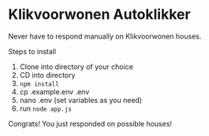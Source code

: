 # Klikvoorwonen Autoklikker
Never have to respond manually on Klikvoorwonen houses.

Steps to install
1. Clone into directory of your choice
2. CD into directory
3. `npm install`
4. cp .example.env .env
5. nano .env (set variables as you need)
6. run `node app.js`

Congrats! You just responded on possible houses!
